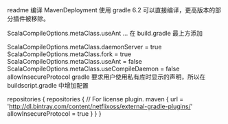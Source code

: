 readme
编译
MavenDeployment
使用 gradle 6.2 可以直接编译，更高版本的部分插件被移除。

ScalaCompileOptions.metaClass.useAnt ...
在 build.gradle 最上方添加

ScalaCompileOptions.metaClass.daemonServer = true
ScalaCompileOptions.metaClass.fork = true
ScalaCompileOptions.metaClass.useAnt = false
ScalaCompileOptions.metaClass.useCompileDaemon = false
allowInsecureProtocol
gradle 要求用户使用私有库时显示的声明，所以在 buildscript.gradle 中增加配置

repositories {
  repositories {
    // For license plugin.
    maven {
      url = 'http://dl.bintray.com/content/netflixoss/external-gradle-plugins/'
      allowInsecureProtocol = true
    }
  }
}

